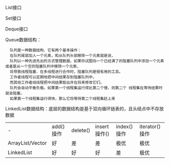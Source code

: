 List接口
    
Set接口

Deque接口

Queue数据结构：

```
  队列是一种数据结构．它有两个基本操作：
  在队列尾部加人一个元素，和从队列头部移除一个元素就是说，
  队列以一种先进先出的方式管理数据，如果你试图向一个已经满了的阻塞队列中添加一个元素或者是从一个空的阻塞队列中移除一个元索，
  将导致线程阻塞．在多线程进行合作时，阻塞队列是很有用的工具。
  工作者线程可以定期地把中间结果存到阻塞队列中，
  而其他工作者线线程把中间结果取出并在将来修改它们。
  队列会自动平衡负载。如果第一个线程集运行得比第二个慢，则第二个 线程集在等待结果时就会阻塞。
  如果第一个线程集运行得快，那么它将等待第二个线程集赶上来
```

LinkedList数据结构：底层的数据结构是基于双向循环链表的，且头结点中不存放数据

<table style="margin-top:10px">
  <tr>
    <td> - </td>
    <td> add()操作 </td>
    <td> delete() </td>
    <td> insert操作() </td>
    <td> index()操作 </td>
    <td> iterator()操作 </td>
  </tr>
  <tr>
    <td> ArrayList/Vector </td>
    <td> 好 </td>
    <td> 差 </td>
    <td> 差 </td>
    <td> 极优 </td>
    <td> 极优 </td>
  </tr>
  <tr>
    <td> LinkedList </td>
    <td> 好 </td>
    <td> 好 </td>
    <td> 好 </td>
    <td> 差 </td>
    <td> 极优 </td>
  </tr>
</table>

